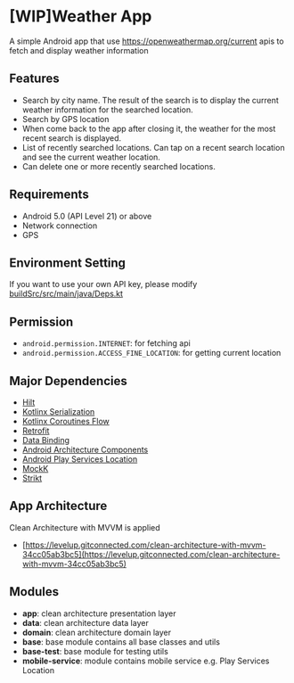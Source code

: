 # [WIP]Weather App

A simple Android app that use https://openweathermap.org/current apis to fetch and display weather information

## Features

- Search by city name. The result of the search is to display the current weather information for the searched location.
- Search by GPS location
- When come back to the app after closing it, the weather for the most recent search is displayed.
- List of recently searched locations. Can tap on a recent search location and see the current weather location.
- Can delete one or more recently searched locations.

## Requirements

- Android 5.0 (API Level 21) or above
- Network connection
- GPS

## Environment Setting

If you want to use your own API key, please modify [buildSrc/src/main/java/Deps.kt](./buildSrc/src/main/java/Deps.kt)

## Permission

- `android.permission.INTERNET`: for fetching api
- `android.permission.ACCESS_FINE_LOCATION`: for getting current location

## Major Dependencies

- [Hilt](https://dagger.dev/hilt/)
- [Kotlinx Serialization](https://github.com/Kotlin/kotlinx.serialization)
- [Kotlinx Coroutines Flow](https://kotlin.github.io/kotlinx.coroutines/kotlinx-coroutines-core/kotlinx.coroutines.flow/-flow/)
- [Retrofit](http://square.github.io/retrofit)
- [Data Binding](https://developer.android.com/topic/libraries/data-binding/index.html)
- [Android Architecture Components](https://developer.android.com/topic/libraries/architecture)
- [Android Play Services Location](https://developer.android.com/training/location)
- [MockK](https://mockk.io/)
- [Strikt](https://strikt.io/)

## App Architecture

Clean Architecture with MVVM is applied
- [https://levelup.gitconnected.com/clean-architecture-with-mvvm-34cc05ab3bc5](https://levelup.gitconnected.com/clean-architecture-with-mvvm-34cc05ab3bc5)

## Modules

- **app**: clean architecture presentation layer
- **data**: clean architecture data layer
- **domain**: clean architecture domain layer
- **base**: base module contains all base classes and utils
- **base-test**: base module for testing utils
- **mobile-service**: module contains mobile service e.g. Play Services Location

